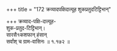 +++
title = "172 क्रव्यादपक्षिदात्यूह शुकप्रतुदटिट्टिभान्"

+++
क्रव्याद-पक्षि-दात्यूह-  
शुक-प्रतुद-टिट्टिभान्।  
सारसै१कशफान् हंसान्  
सर्वांश् च ग्राम-वासिनः  ॥ १.१७२ ॥